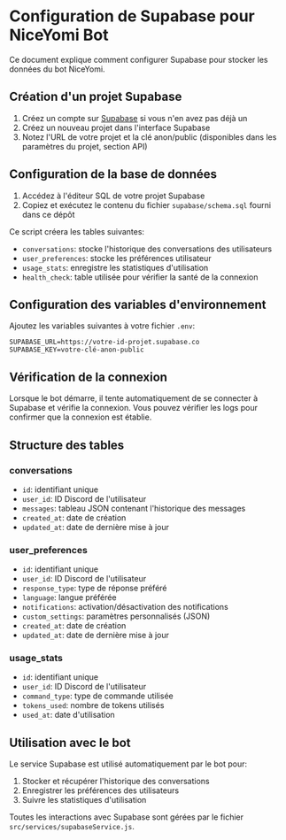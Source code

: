 # Configuration de Supabase pour NiceYomi Bot

Ce document explique comment configurer Supabase pour stocker les données du bot NiceYomi.

## Création d'un projet Supabase

1. Créez un compte sur [Supabase](https://supabase.com/) si vous n'en avez pas déjà un
2. Créez un nouveau projet dans l'interface Supabase
3. Notez l'URL de votre projet et la clé anon/public (disponibles dans les paramètres du projet, section API)

## Configuration de la base de données

1. Accédez à l'éditeur SQL de votre projet Supabase
2. Copiez et exécutez le contenu du fichier `supabase/schema.sql` fourni dans ce dépôt

Ce script créera les tables suivantes:
- `conversations`: stocke l'historique des conversations des utilisateurs
- `user_preferences`: stocke les préférences utilisateur
- `usage_stats`: enregistre les statistiques d'utilisation
- `health_check`: table utilisée pour vérifier la santé de la connexion

## Configuration des variables d'environnement

Ajoutez les variables suivantes à votre fichier `.env`:

```
SUPABASE_URL=https://votre-id-projet.supabase.co
SUPABASE_KEY=votre-clé-anon-public
```

## Vérification de la connexion

Lorsque le bot démarre, il tente automatiquement de se connecter à Supabase et vérifie la connexion. Vous pouvez vérifier les logs pour confirmer que la connexion est établie.

## Structure des tables

### conversations
- `id`: identifiant unique
- `user_id`: ID Discord de l'utilisateur
- `messages`: tableau JSON contenant l'historique des messages
- `created_at`: date de création
- `updated_at`: date de dernière mise à jour

### user_preferences
- `id`: identifiant unique
- `user_id`: ID Discord de l'utilisateur
- `response_type`: type de réponse préféré
- `language`: langue préférée
- `notifications`: activation/désactivation des notifications
- `custom_settings`: paramètres personnalisés (JSON)
- `created_at`: date de création
- `updated_at`: date de dernière mise à jour

### usage_stats
- `id`: identifiant unique
- `user_id`: ID Discord de l'utilisateur
- `command_type`: type de commande utilisée
- `tokens_used`: nombre de tokens utilisés
- `used_at`: date d'utilisation

## Utilisation avec le bot

Le service Supabase est utilisé automatiquement par le bot pour:
1. Stocker et récupérer l'historique des conversations
2. Enregistrer les préférences des utilisateurs
3. Suivre les statistiques d'utilisation

Toutes les interactions avec Supabase sont gérées par le fichier `src/services/supabaseService.js`.